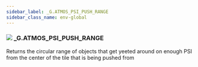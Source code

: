 ```yaml
---
sidebar_label: _G.ATMOS_PSI_PUSH_RANGE
sidebar_class_name: env-global
---
```


### ![](/img/wiki/global.png) **_G**.ATMOS_PSI_PUSH_RANGE
Returns the circular range of objects that get yeeted around on enough PSI from the center of the tile that is being pushed from<br/>
